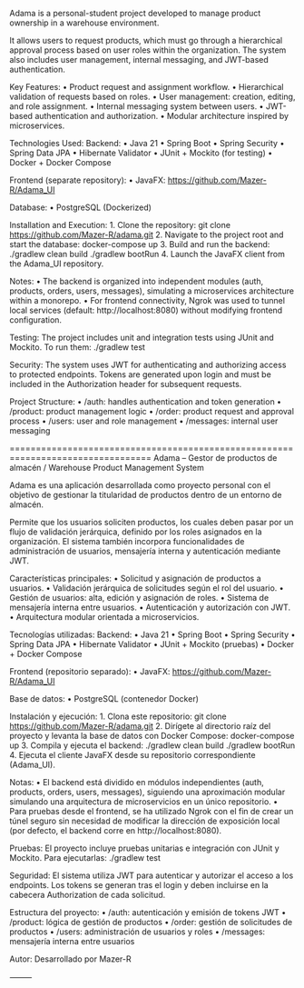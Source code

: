 
Adama is a personal-student project developed to manage product ownership in a warehouse environment.

It allows users to request products, which must go through a hierarchical approval process based on user roles within the organization.
The system also includes user management, internal messaging, and JWT-based authentication.

Key Features:
	•	Product request and assignment workflow.
	•	Hierarchical validation of requests based on roles.
	•	User management: creation, editing, and role assignment.
	•	Internal messaging system between users.
	•	JWT-based authentication and authorization.
	•	Modular architecture inspired by microservices.

Technologies Used:
Backend:
	•	Java 21
	•	Spring Boot
	•	Spring Security
	•	Spring Data JPA
	•	Hibernate Validator
	•	JUnit + Mockito (for testing)
	•	Docker + Docker Compose

Frontend (separate repository):
	•	JavaFX: https://github.com/Mazer-R/Adama_UI

Database:
	•	PostgreSQL (Dockerized)

Installation and Execution:
	1.	Clone the repository:
git clone https://github.com/Mazer-R/adama.git
	2.	Navigate to the project root and start the database:
docker-compose up
	3.	Build and run the backend:
./gradlew clean build
./gradlew bootRun
	4.	Launch the JavaFX client from the Adama_UI repository.

Notes:
	•	The backend is organized into independent modules (auth, products, orders, users, messages), simulating a microservices architecture within a monorepo.
	•	For frontend connectivity, Ngrok was used to tunnel local services (default: http://localhost:8080) without modifying frontend configuration.

Testing:
The project includes unit and integration tests using JUnit and Mockito.
To run them:
./gradlew test

Security:
The system uses JWT for authenticating and authorizing access to protected endpoints.
Tokens are generated upon login and must be included in the Authorization header for subsequent requests.

Project Structure:
	•	/auth: handles authentication and token generation
	•	/product: product management logic
	•	/order: product request and approval process
	•	/users: user and role management
	•	/messages: internal user messaging


=================================================================================
Adama – Gestor de productos de almacén / Warehouse Product Management System

Adama es una aplicación desarrollada como proyecto personal con el objetivo de gestionar la titularidad de productos dentro de un entorno de almacén.

Permite que los usuarios soliciten productos, los cuales deben pasar por un flujo de validación jerárquica, definido por los roles asignados en la organización.
El sistema también incorpora funcionalidades de administración de usuarios, mensajería interna y autenticación mediante JWT.

Características principales:
	•	Solicitud y asignación de productos a usuarios.
	•	Validación jerárquica de solicitudes según el rol del usuario.
	•	Gestión de usuarios: alta, edición y asignación de roles.
	•	Sistema de mensajería interna entre usuarios.
	•	Autenticación y autorización con JWT.
	•	Arquitectura modular orientada a microservicios.

Tecnologías utilizadas:
Backend:
	•	Java 21
	•	Spring Boot
	•	Spring Security
	•	Spring Data JPA
	•	Hibernate Validator
	•	JUnit + Mockito (pruebas)
	•	Docker + Docker Compose

Frontend (repositorio separado):
	•	JavaFX: https://github.com/Mazer-R/Adama_UI

Base de datos:
	•	PostgreSQL (contenedor Docker)

Instalación y ejecución:
	1.	Clona este repositorio:
git clone https://github.com/Mazer-R/adama.git
	2.	Dirígete al directorio raíz del proyecto y levanta la base de datos con Docker Compose:
docker-compose up
	3.	Compila y ejecuta el backend:
./gradlew clean build
./gradlew bootRun
	4.	Ejecuta el cliente JavaFX desde su repositorio correspondiente (Adama_UI).

Notas:
	•	El backend está dividido en módulos independientes (auth, products, orders, users, messages), siguiendo una aproximación modular simulando una arquitectura de microservicios en un único repositorio.
	•	Para pruebas desde el frontend, se ha utilizado Ngrok con el fin de crear un túnel seguro sin necesidad de modificar la dirección de exposición local (por defecto, el backend corre en http://localhost:8080).

Pruebas:
El proyecto incluye pruebas unitarias e integración con JUnit y Mockito.
Para ejecutarlas:
./gradlew test

Seguridad:
El sistema utiliza JWT para autenticar y autorizar el acceso a los endpoints.
Los tokens se generan tras el login y deben incluirse en la cabecera Authorization de cada solicitud.

Estructura del proyecto:
	•	/auth: autenticación y emisión de tokens JWT
	•	/product: lógica de gestión de productos
	•	/order: gestión de solicitudes de productos
	•	/users: administración de usuarios y roles
	•	/messages: mensajería interna entre usuarios

Autor:
Desarrollado por Mazer-R

⸻
